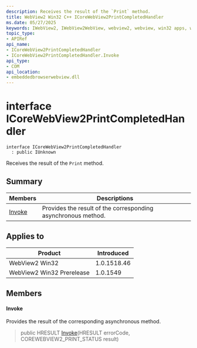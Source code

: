 ```yaml
---
description: Receives the result of the `Print` method.
title: WebView2 Win32 C++ ICoreWebView2PrintCompletedHandler
ms.date: 05/27/2025
keywords: IWebView2, IWebView2WebView, webview2, webview, win32 apps, win32, edge, ICoreWebView2, ICoreWebView2Controller, browser control, edge html, ICoreWebView2PrintCompletedHandler
topic_type: 
- APIRef
api_name:
- ICoreWebView2PrintCompletedHandler
- ICoreWebView2PrintCompletedHandler.Invoke
api_type:
- COM
api_location:
- embeddedbrowserwebview.dll
---
```


# interface ICoreWebView2PrintCompletedHandler

```
interface ICoreWebView2PrintCompletedHandler
  : public IUnknown
```

Receives the result of the `Print` method.

## Summary

 Members                        | Descriptions
--------------------------------|---------------------------------------------
[Invoke](#invoke) | Provides the result of the corresponding asynchronous method.

## Applies to

Product                         | Introduced
--------------------------------|---------------------------------------------
WebView2 Win32            |    1.0.1518.46
WebView2 Win32 Prerelease |    1.0.1549

## Members

#### Invoke

Provides the result of the corresponding asynchronous method.

> public HRESULT [Invoke](#invoke)(HRESULT errorCode, COREWEBVIEW2_PRINT_STATUS result)

